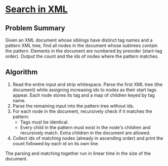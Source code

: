 # [Search in XML](https://www.spoj.com/problems/PT07H/)

## Problem Summary
Given an XML document whose siblings have distinct tag names and a pattern XML tree, find all nodes in the document whose subtrees contain the pattern. Elements in the document are numbered by preorder (start-tag order). Output the count and the ids of nodes where the pattern matches.

## Algorithm
1. Read the entire input and strip whitespace. Parse the first XML tree (the document) while assigning increasing ids to nodes as their start tags appear. Each node stores its tag and a map of children keyed by tag name.
2. Parse the remaining input into the pattern tree without ids.
3. For each node in the document, recursively check if it matches the pattern:
   - Tags must be identical.
   - Every child in the pattern must exist in the node's children and recursively match. Extra children in the document are allowed.
4. Collect ids of matching nodes (already in ascending order) and print the count followed by each id on its own line.

The parsing and matching together run in linear time in the size of the document.
